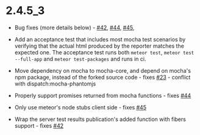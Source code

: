 # 2.4.5_3

- Bug fixes (more details below) - [#42](https://github.com/practicalmeteor/meteor-mocha/issues/42), [#44](https://github.com/practicalmeteor/meteor-mocha/issues/44), [#45](https://github.com/practicalmeteor/meteor-mocha/issues/45), 

- Add an acceptance test that includes most mocha test scenarios by verifying that the actual html produced by the reporter matches the expected one. The acceptance test runs both `meteor test`, `meteor test --full-app` and `meteor test-packages` and runs in ci.

- Move dependency on mocha to mocha-core, and depend on mocha's npm 
package, instead of the forked source code - fixes [#23](https://github.com/practicalmeteor/meteor-mocha/issues/23) - conflict with dispatch:mocha-phantomjs

- Properly support promises returned from mocha functions - fixes [#44](https://github.com/practicalmeteor/meteor-mocha/issues/44)

- Only use meteor's node stubs client side - fixes [#45](https://github.com/practicalmeteor/meteor-mocha/issues/45)

- Wrap the server test results publication's added function with fibers support - fixes [#42](https://github.com/practicalmeteor/meteor-mocha/issues/42)
